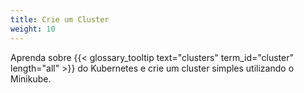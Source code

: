```yaml
---
title: Crie um Cluster
weight: 10
---
```


Aprenda sobre {{< glossary_tooltip text="clusters" term_id="cluster" length="all" >}}
do Kubernetes e crie um cluster simples utilizando o Minikube.
